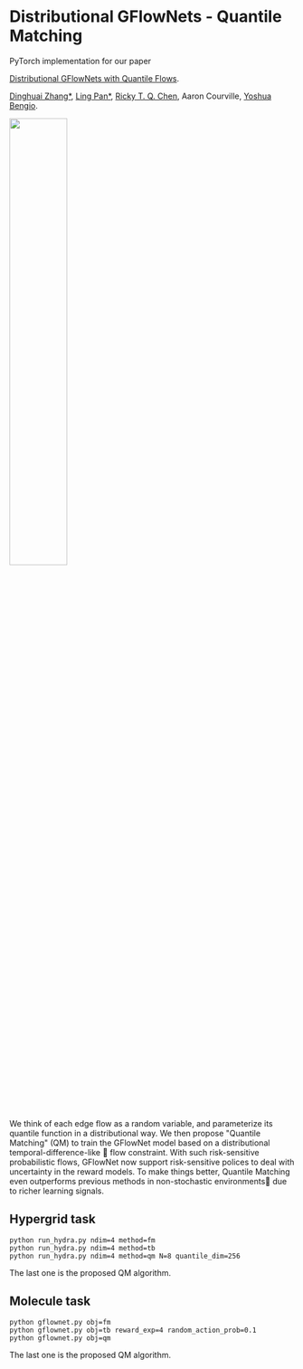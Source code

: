 # Distributional GFlowNets - Quantile Matching

[//]: # (---)

PyTorch implementation for our paper 

[Distributional GFlowNets with Quantile Flows](https://arxiv.org/abs/2302.05793).

[Dinghuai Zhang\*](https://zdhnarsil.github.io/), [Ling Pan\*](https://ling-pan.github.io/), [Ricky T. Q. Chen](https://rtqichen.github.io//), Aaron Courville, [Yoshua Bengio](https://yoshuabengio.org/).


<!-- <p align="center"> -->
<img src="https://s1.ax1x.com/2023/05/27/p9Lfjn1.png" border="0" width=45% class="center" />
<!-- </p> -->


We think of each edge flow as a random variable, and parameterize its quantile function in a distributional way. 
We then propose "Quantile Matching" (QM) to train the GFlowNet model based on a distributional temporal-difference-like 🤖 flow constraint.
With such risk-sensitive probabilistic flows, GFlowNet now support risk-sensitive polices to deal with uncertainty in the reward models.
To make things better, Quantile Matching even outperforms previous methods in non-stochastic environments🔬 due to richer learning signals.

[//]: # (---)

## Hypergrid task
```
python run_hydra.py ndim=4 method=fm
python run_hydra.py ndim=4 method=tb
python run_hydra.py ndim=4 method=qm N=8 quantile_dim=256
```
The last one is the proposed QM algorithm.

## Molecule task
```
python gflownet.py obj=fm
python gflownet.py obj=tb reward_exp=4 random_action_prob=0.1
python gflownet.py obj=qm
```
The last one is the proposed QM algorithm.
